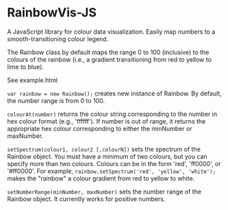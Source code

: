 RainbowVis-JS
=============

A JavaScript library for colour data visualization. Easily map numbers to a smooth-transitioning colour legend.

The Rainbow class by default maps the range 0 to 100 (inclusive) to the colours of the rainbow (i.e., a gradient transitioning from red to yellow to lime to blue).

See example.html

`var rainbow = new Rainbow();` creates new instance of Rainbow. By default, the number range is from 0 to 100.

`colourAt(number)` returns the colour string corresponding to the number in hex colour format (e.g., 'ffffff'). If number is out of range, it returns the appropriate hex colour corresponding to either the minNumber or maxNumber.

`setSpectrum(colour1, colour2 [,colourN])` sets the spectrum of the Rainbow object. You must have a minimum of two colours, but you can specify more than two colours. Colours can be in the form 'red', 'ff0000', or '#ff0000'. For example, `rainbow.setSpectrum('red', 'yellow', 'white');` makes the "rainbow" a colour gradient from red to yellow to white.

`setNumberRange(minNumber, maxNumber)` sets the number range of the Rainbow object. It currently works for positive numbers. 
